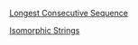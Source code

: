 [Longest Consecutive Sequence](https://leetcode.com/problems/longest-consecutive-sequence/submissions/1469205395/)

[Isomorphic Strings](https://leetcode.com/problems/isomorphic-strings/submissions/1469211437/)
